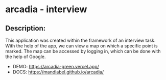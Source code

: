 # arcadia - interview

## Description:

This application was created within the framework of an interview task. With the help of the app, we can view a map on which a specific point is marked. The map can be accessed by logging in, which can be done with the help of Google.

- DEMO: https://arcadia-green.vercel.app/
- DOCS: https://mandlabel.github.io/arcadia/
